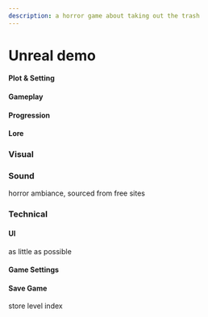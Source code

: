 ```yaml
---
description: a horror game about taking out the trash
---
```


# Unreal demo

#### Plot & Setting <a href="#plot-and-setting" id="plot-and-setting"></a>

#### Gameplay <a href="#gameplay" id="gameplay"></a>



#### Progression <a href="#progression" id="progression"></a>

#### Lore <a href="#lore" id="lore"></a>



### Visual <a href="#visual" id="visual"></a>



### Sound <a href="#sound" id="sound"></a>

horror ambiance, sourced from free sites

### Technical <a href="#technical" id="technical"></a>



#### UI <a href="#ui" id="ui"></a>

as little as possible

#### Game Settings <a href="#game-settings" id="game-settings"></a>



#### Save Game <a href="#save-game" id="save-game"></a>

store level index
